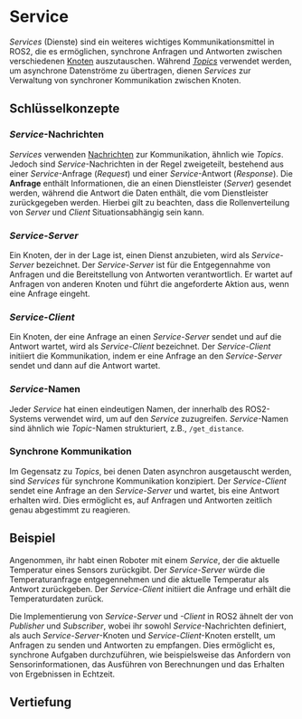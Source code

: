 # Service

_Services_ (Dienste) sind ein weiteres wichtiges Kommunikationsmittel in ROS2, die es ermöglichen, synchrone Anfragen und Antworten zwischen verschiedenen [Knoten](node.md) auszutauschen. Während [_Topics_](topic.md) verwendet werden, um asynchrone Datenströme zu übertragen, dienen _Services_ zur Verwaltung von synchroner Kommunikation zwischen Knoten.

## Schlüsselkonzepte

### _Service_-Nachrichten
   _Services_ verwenden [Nachrichten](TODO) zur Kommunikation, ähnlich wie _Topics_. Jedoch sind _Service_-Nachrichten in der Regel zweigeteilt, bestehend aus einer _Service_-Anfrage (_Request_) und einer _Service_-Antwort (_Response_). Die **Anfrage** enthält Informationen, die an einen Dienstleister (_Server_) gesendet werden, während die Antwort die Daten enthält, die vom Dienstleister zurückgegeben werden. Hierbei gilt zu beachten, dass die Rollenverteilung von _Server_ und _Client_ Situationsabhängig sein kann.

### _Service-Server_
   Ein Knoten, der in der Lage ist, einen Dienst anzubieten, wird als _Service-Server_ bezeichnet. Der _Service-Server_ ist für die Entgegennahme von Anfragen und die Bereitstellung von Antworten verantwortlich. Er wartet auf Anfragen von anderen Knoten und führt die angeforderte Aktion aus, wenn eine Anfrage eingeht.

### _Service-Client_
   Ein Knoten, der eine Anfrage an einen _Service-Server_ sendet und auf die Antwort wartet, wird als _Service-Client_ bezeichnet. Der _Service-Client_ initiiert die Kommunikation, indem er eine Anfrage an den _Service-Server_ sendet und dann auf die Antwort wartet.

### _Service_-Namen
   Jeder _Service_ hat einen eindeutigen Namen, der innerhalb des ROS2-Systems verwendet wird, um auf den _Service_ zuzugreifen. _Service_-Namen sind ähnlich wie _Topic_-Namen strukturiert, z.B., `/get_distance`.

### Synchrone Kommunikation
   Im Gegensatz zu _Topics_, bei denen Daten asynchron ausgetauscht werden, sind _Services_ für synchrone Kommunikation konzipiert. Der _Service-Client_ sendet eine Anfrage an den _Service-Server_ und wartet, bis eine Antwort erhalten wird. Dies ermöglicht es, auf Anfragen und Antworten zeitlich genau abgestimmt zu reagieren.

## Beispiel

Angenommen, ihr habt einen Roboter mit einem _Service_, der die aktuelle Temperatur eines Sensors zurückgibt. Der _Service-Server_ würde die Temperaturanfrage entgegennehmen und die aktuelle Temperatur als Antwort zurückgeben. Der _Service-Client_ initiiert die Anfrage und erhält die Temperaturdaten zurück.

Die Implementierung von _Service-Server_ und _-Client_ in ROS2 ähnelt der von _Publisher_ und _Subscriber_, wobei ihr sowohl _Service_-Nachrichten definiert, als auch _Service-Server_-Knoten und _Service-Client_-Knoten erstellt, um Anfragen zu senden und Antworten zu empfangen. Dies ermöglicht es, synchrone Aufgaben durchzuführen, wie beispielsweise das Anfordern von Sensorinformationen, das Ausführen von Berechnungen und das Erhalten von Ergebnissen in Echtzeit.

## Vertiefung

```{tableofcontents}
```
